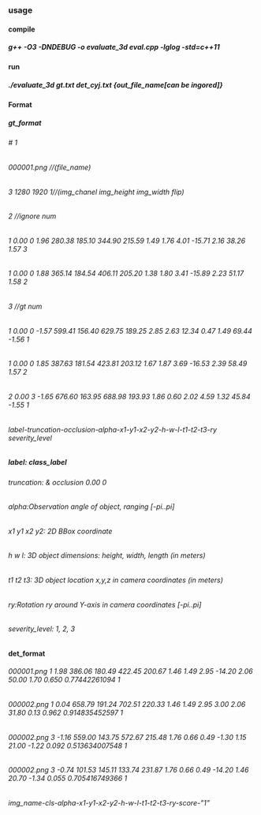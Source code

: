 ### usage

#### compile

##### g++ -O3 -DNDEBUG -o evaluate_3d eval.cpp -lglog -std=c++11

#### run

##### ./evaluate_3d gt.txt det_cyj.txt {out_file_name[can be ingored]}

#### Format
##### gt_format
###### \# 1
###### 000001.png    //(file_name)
###### 3 1280 1920 1//(img_chanel img_height img_width flip)
###### 2						//ignore num
###### 1 0.00 0 1.96 280.38 185.10 344.90 215.59 1.49 1.76 4.01 -15.71 2.16 38.26 1.57 3
###### 1 0.00 0 1.88 365.14 184.54 406.11 205.20 1.38 1.80 3.41 -15.89 2.23 51.17 1.58 2
###### 3						//gt num
###### 1 0.00 0 -1.57 599.41 156.40 629.75 189.25 2.85 2.63 12.34 0.47 1.49 69.44 -1.56 1
###### 1 0.00 0 1.85 387.63 181.54 423.81 203.12 1.67 1.87 3.69 -16.53 2.39 58.49 1.57 2
###### 2 0.00 3 -1.65 676.60 163.95 688.98 193.93 1.86 0.60 2.02 4.59 1.32 45.84 -1.55 1
###### label-truncation-occlusion-alpha-x1-y1-x2-y2-h-w-l-t1-t2-t3-ry severity_level

##### label: class_label
###### truncation: & occlusion 0.00 0
###### alpha:Observation angle of object, ranging [-pi..pi]
###### x1 y1 x2 y2: 2D BBox coordinate
###### h w l: 3D object dimensions: height, width, length (in meters)
###### t1 t2 t3: 3D object location x,y,z in camera coordinates (in meters)
###### ry:Rotation ry around Y-axis in camera coordinates [-pi..pi]
###### severity_level: 1, 2, 3

#### det_format
###### 000001.png 1 1.98 386.06 180.49 422.45 200.67 1.46 1.49 2.95 -14.20 2.06 50.00 1.70 0.650 0.77442261094 1
###### 000002.png 1 0.04 658.79 191.24 702.51 220.33 1.46 1.49 2.95 3.00 2.06 31.80 0.13 0.962 0.914835452597 1
###### 000002.png 3 -1.16 559.00 143.75 572.67 215.48 1.76 0.66 0.49 -1.30 1.15 21.00 -1.22 0.092 0.513634007548 1
###### 000002.png 3 -0.74 101.53 145.11 133.74 231.87 1.76 0.66 0.49 -14.20 1.46 20.70 -1.34 0.055 0.705416749366 1
###### img_name-cls-alpha-x1-y1-x2-y2-h-w-l-t1-t2-t3-ry-score-"1"
